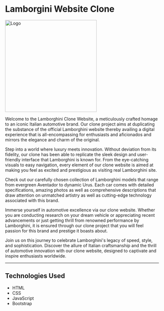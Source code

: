 # Lamborgini Website Clone
<p><img align="center" src="https://media0.giphy.com/media/FZdBRu4KAMEc9fK7ET/giphy.gif?cid=6c09b952ok0d2uxulzxryk9loodiju9953rtv04q9pfjcnfc&ep=v1_internal_gif_by_id&rid=giphy.gif&ct=s" alt="Logo" width="300px"/></p>

<p>
Welcome to the Lamborghini Clone Website, a meticulously crafted homage to an iconic Italian automotive brand. Our clone project aims at duplicating the substance of the official Lamborghini website thereby availing a digital experience that is all-encompassing for enthusiasts and aficionados and mirrors the elegance and charm of the original.

Step into a world where luxury meets innovation. Without deviation from its fidelity, our clone has been able to replicate the sleek design and user-friendly interface that Lamborghini is known for. From the eye-catching visuals to easy navigation, every element of our clone website is aimed at making you feel as excited and prestigious as visiting real Lamborghini site.

Check out our carefully chosen collection of Lamborghini models that range from evergreen Aventador to dynamic Urus. Each car comes with detailed specifications, amazing photos as well as comprehensive descriptions that draw attention on unmatched artistry as well as cutting-edge technology associated with this brand.

Immerse yourself in automotive excellence via our clone website. Whether you are conducting research on your dream vehicle or appreciating recent advancements or just getting thrill from renowned performance by Lamborghini, it is ensured through our clone project that you will feel passion for this brand and prestige it boasts about.

Join us on this journey to celebrate Lamborghini's legacy of speed, style, and sophistication. Discover the allure of Italian craftsmanship and the thrill of automotive innovation with our clone website, designed to captivate and inspire enthusiasts worldwide.
</p>

<hr>
<h2>Technologies Used</h2>
<ul>
<li>HTML</li>
<li>CSS</li>
<li>JavaScript</li>
<li>Bootstrap</li>
</ul>